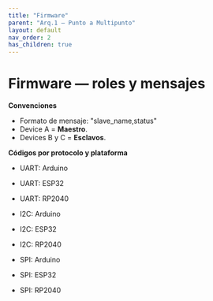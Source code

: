 ```yaml
---
title: "Firmware"
parent: "Arq.1 — Punto a Multipunto"
layout: default
nav_order: 2
has_children: true
---
```


# Firmware — roles y mensajes

**Convenciones**
- Formato de mensaje: "slave_name,status"
- Device A = **Maestro**.  
- Devices B y C = **Esclavos**.  

**Códigos por protocolo y plataforma**
- UART: Arduino
- UART: ESP32
- UART: RP2040

- I2C: Arduino
- I2C: ESP32
- I2C: RP2040

- SPI: Arduino
- SPI: ESP32
- SPI: RP2040

